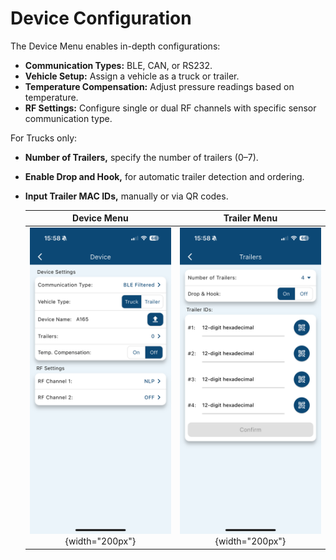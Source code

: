 
# Device Configuration

The Device Menu enables in-depth configurations:

- **Communication Types:** BLE, CAN, or RS232.
- **Vehicle Setup:** Assign a vehicle as a truck or trailer.
- **Temperature Compensation:** Adjust pressure readings based on temperature.
- **RF Settings:** Configure single or dual RF channels with specific sensor communication type.

For Trucks only:

- **Number of Trailers,** specify the number of trailers (0–7).
- **Enable Drop and Hook,** for automatic trailer detection and ordering.
- **Input Trailer MAC IDs,** manually or via QR codes.

    | **Device Menu**       | **Trailer Menu**     |
    |:----------------------:|:--------------------:|
    | ![Update Menu](images/device_menu.PNG){width="200px"} | ![Confirm Update](images/trailer_menu.PNG){width="200px"} |
